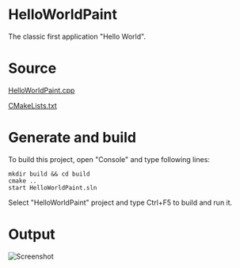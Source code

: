 ﻿# HelloWorldPaintThe classic first application "Hello World".# Source[HelloWorldPaint.cpp](HelloWorldPaint.cpp)[CMakeLists.txt](CMakeLists.txt)# Generate and buildTo build this project, open "Console" and type following lines:``` shellmkdir build && cd buildcmake .. start HelloWorldPaint.sln```Select "HelloWorldPaint" project and type Ctrl+F5 to build and run it.# Output![Screenshot](../../../docs/Pictures/HelloWorldPaint.png)